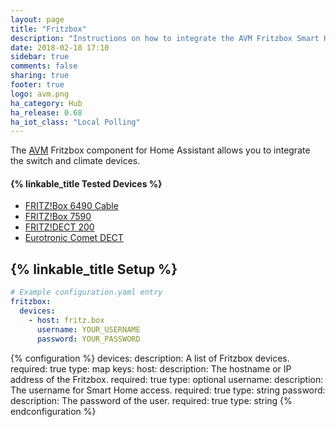 ```yaml
---
layout: page
title: "Fritzbox"
description: "Instructions on how to integrate the AVM Fritzbox Smart Home components."
date: 2018-02-18 17:10
sidebar: true
comments: false
sharing: true
footer: true
logo: avm.png
ha_category: Hub
ha_release: 0.68
ha_iot_class: "Local Polling"
---
```


The [AVM](https://en.avm.de) Fritzbox component for Home Assistant allows you to integrate the switch and climate devices.

#### {% linkable_title Tested Devices %}

- [FRITZ!Box 6490 Cable](https://en.avm.de/products/fritzbox/fritzbox-6490-cable/)
- [FRITZ!Box 7590](https://en.avm.de/products/fritzbox/fritzbox-7590/)
- [FRITZ!DECT 200](https://en.avm.de/products/fritzdect/fritzdect-200/)
- [Eurotronic Comet DECT](https://eurotronic.org/produkte/elektronische-heizkoerperthermostate/sparmatic-comet/)


## {% linkable_title Setup %}

```yaml
# Example configuration.yaml entry
fritzbox:
  devices:
    - host: fritz.box
      username: YOUR_USERNAME
      password: YOUR_PASSWORD
```

{% configuration %}
devices:
  description: A list of Fritzbox devices.
  required: true
  type: map
  keys:
    host:
      description: The hostname or IP address of the Fritzbox.
      required: true
      type: optional
    username:
      description: The username for Smart Home access.
      required: true
      type: string
    password:
      description: The password of the user.
      required: true
      type: string
{% endconfiguration %}
